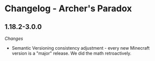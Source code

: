 Changelog - Archer's Paradox
=============================
1.18.2-3.0.0
-----------------------------

_Changes_

- Semantic Versioning consistency adjustment - every new Minecraft version is a "major" release. We did the math retroactively.